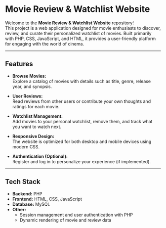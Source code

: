  
# Movie Review & Watchlist Website

Welcome to the **Movie Review & Watchlist Website** repository!  
This project is a web application designed for movie enthusiasts to discover, review, and curate their personalized watchlist of movies. Built primarily with PHP, CSS, JavaScript, and HTML, it provides a user-friendly platform for engaging with the world of cinema.

---

## Features

- **Browse Movies:**  
  Explore a catalog of movies with details such as title, genre, release year, and synopsis.

- **User Reviews:**  
  Read reviews from other users or contribute your own thoughts and ratings for each movie.

- **Watchlist Management:**  
  Add movies to your personal watchlist, remove them, and track what you want to watch next.

- **Responsive Design:**  
  The website is optimized for both desktop and mobile devices using modern CSS.

- **Authentication (Optional):**  
  Register and log in to personalize your experience (if implemented).

---

## Tech Stack

- **Backend:** PHP
- **Frontend:** HTML, CSS, JavaScript
- **Database:** MySQL
- **Other:**  
  - Session management and user authentication with PHP
  - Dynamic rendering of movie and review data



